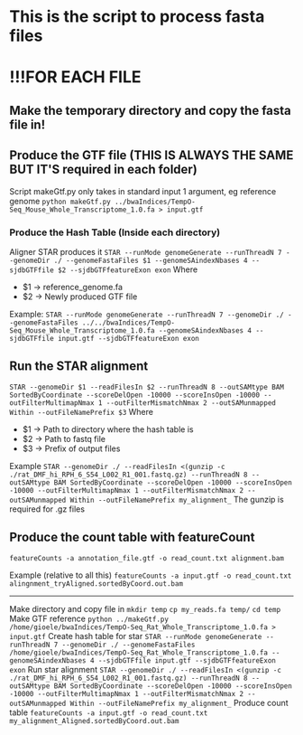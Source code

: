 # This is the script to process fasta files

# !!!FOR EACH FILE

## Make the temporary directory and copy the fasta file in!

## Produce the GTF file (THIS IS ALWAYS THE SAME BUT IT'S required in each folder)
Script makeGtf.py only takes in standard input 1 argument, eg reference genome
`python makeGtf.py ../bwaIndices/TempO-Seq_Mouse_Whole_Transcriptome_1.0.fa > input.gtf`

### Produce the Hash Table (Inside each directory)
Aligner STAR produces it
`STAR --runMode genomeGenerate --runThreadN 7 --genomeDir ./ --genomeFastaFiles $1 --genomeSAindexNbases 4 --sjdbGTFfile $2 --sjdbGTFfeatureExon exon`
Where
- $1 -> reference_genome.fa
- $2 -> Newly produced GTF file


Example:
`STAR --runMode genomeGenerate --runThreadN 7 --genomeDir ./ --genomeFastaFiles ../../bwaIndices/TempO-Seq_Mouse_Whole_Transcriptome_1.0.fa --genomeSAindexNbases 4 --sjdbGTFfile input.gtf --sjdbGTFfeatureExon exon`



## Run the STAR alignment
`STAR --genomeDir $1 --readFilesIn $2 --runThreadN 8 --outSAMtype BAM SortedByCoordinate --scoreDelOpen -10000 --scoreInsOpen -10000 --outFilterMultimapNmax 1 --outFilterMismatchNmax 2 --outSAMunmapped Within --outFileNamePrefix $3`
Where 
- $1 -> Path to directory where the hash table is 
- $2 -> Path to fastq file
- $3 -> Prefix of output files

Example
`STAR --genomeDir ./ --readFilesIn <(gunzip -c ./rat_DMF_hi_RPH_6_S54_L002_R1_001.fastq.gz) --runThreadN 8 --outSAMtype BAM SortedByCoordinate --scoreDelOpen -10000 --scoreInsOpen -10000 --outFilterMultimapNmax 1 --outFilterMismatchNmax 2 --outSAMunmapped Within --outFileNamePrefix my_alignment_`
The gunzip is required for .gz files


## Produce the count table with featureCount
`featureCounts -a annotation_file.gtf -o read_count.txt alignment.bam`

Example (relative to all this)
`featureCounts -a input.gtf -o read_count.txt alingnment_tryAligned.sortedByCoord.out.bam`





































-------- 
Make directory and copy file in
`mkdir temp`
`cp my_reads.fa temp/`
`cd temp`
Make GTF reference
`python ../makeGtf.py /home/gioele/bwaIndices/TempO-Seq_Rat_Whole_Transcriptome_1.0.fa > input.gtf`
Create hash table for star
`STAR --runMode genomeGenerate --runThreadN 7 --genomeDir ./ --genomeFastaFiles /home/gioele/bwaIndices/TempO-Seq_Rat_Whole_Transcriptome_1.0.fa --genomeSAindexNbases 4 --sjdbGTFfile input.gtf --sjdbGTFfeatureExon exon`
Run star alignment 
`STAR --genomeDir ./ --readFilesIn <(gunzip -c ./rat_DMF_hi_RPH_6_S54_L002_R1_001.fastq.gz) --runThreadN 8 --outSAMtype BAM SortedByCoordinate --scoreDelOpen -10000 --scoreInsOpen -10000 --outFilterMultimapNmax 1 --outFilterMismatchNmax 2 --outSAMunmapped Within --outFileNamePrefix my_alignment_`
Produce count table 
`featureCounts -a input.gtf -o read_count.txt my_alignment_Aligned.sortedByCoord.out.bam`
